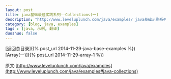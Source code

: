 ```yaml
---
layout: post
title: java基础最佳实践系列——Collections(一)
description: "http://www.leveluplunch.com/java/examples/ java基础示例系列中文版"
category: [blog, java, examples]
tags : [java, 示例, 翻译]
duoshuo: false
---
```


[返回总目录]({% post_url 2014-11-29-java-base-examples %})<br/>
[Array(一)]({% post_url 2014-11-29-array-1 %})


原文:[http://www.leveluplunch.com/java/examples](http://www.leveluplunch.com/java/examples#java-collections)